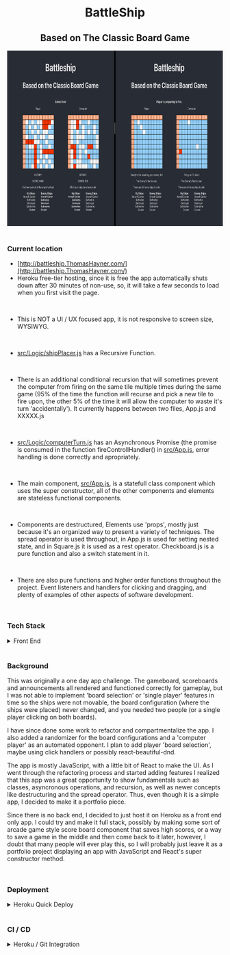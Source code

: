 <div align="center" >

# BattleShip

## Based on The Classic Board Game

<img alt="Battleship Screen Shot" src="./READMEHERO.png" width="820" height="410" />

</div>

</br>

### Current location

- [http://battleship.ThomasHayner.com/](http://battleship.ThomasHayner.com/)
- Heroku free-tier hosting, since it is free the app automatically shuts down after 30 minutes of non-use, so, it will take a few seconds to load when you first visit the page.
<br>

- This is NOT a UI / UX focused app, it is not responsive to screen size, WYSIWYG.
<br>

- [src/Logic/shipPlacer.js](https://github.com/thomHayner/battleship-mini-app/blob/master/src/Logic/shipPlacer.js) has a Recursive Function.
<br>

- There is an additional conditional recursion that will sometimes prevent the computer from firing on the same tile multiple times during the same game (95% of the time the function will recurse and pick a new tile to fire upon, the other 5% of the time it will allow the computer to waste it's turn 'accidentally').  It currently happens between two files, App.js and XXXXX.js
<br>

- [src/Logic/computerTurn.js](https://github.com/thomHayner/battleship-mini-app/blob/master/src/Logic/computerTurn.js) has an Asynchronous Promise (the promise is consumed in the function fireControllHandler() in [src/App.js](https://github.com/thomHayner/battleship-mini-app/blob/master/src/App.js), error handling is done correctly and apropriately.
<br>

- The main component, [src/App.js](https://github.com/thomHayner/battleship-mini-app/blob/master/src/App.js), is a statefull class component which uses the super constructor, all of the other components and elements are stateless functional components.
<br>

- Components are destructured, Elements use 'props', mostly just because it's an organized way to present a variety of techniques.  The spread operator is used throughout, in App.js is used for setting nested state, and in Square.js it is used as a rest operator.  Checkboard.js is a pure function and also a switch statement in it.  
<br>

- There are also pure functions and higher order functions throughout the project.  Event listeners and handlers for clicking and dragging, and plenty of examples of other aspects of software development.
<br>

### Tech Stack
<details>
  <summary>Front End</summary>

- JavaScript
- React
- CSS

</details>

<br>

### Background

<p>
  This was originally a one day app challenge.  The gameboard, scoreboards and announcements all rendered and functioned correctly for gameplay, but I was not able to implement 'board selection' or 'single player' features in time so the ships were not movable, the board configuration (where the ships were placed) never changed, and you needed two people (or a single player clicking on both boards).
</p>

<p>
  I have since done some work to refactor and compartmentalize the app.  I also added a randomizer for the board configurations and a 'computer player' as an automated opponent.
  I plan to add player 'board selection', maybe using click handlers or possibly react-beautiful-dnd.<br>
</p>

<p>
  The app is mostly JavaScript, with a little bit of React to make the UI.  As I went through the refactoring process and started adding features I realized that this app was a great opportunity to show fundamentals such as classes, asyncronous operations, and recursion, as well as newer concepts like destructuring and the spread operator.  Thus, even though it is a simple app, I decided to make it a portfolio piece.
</p>

<p>
  Since there is no back end, I decided to just host it on Heroku as a front end only app.  I could try and make it full stack, possibly by making some sort of arcade game style score board component that saves high scores, or a way to save a game in the middle and then come back to it later, however, I doubt that many people will ever play this, so I will probably just leave it as a portfolio project displaying an app with JavaScript and React's super constructor method.
</p>

<br>

### Deployment
<details>
  <summary>Heroku Quick Deploy</summary>

  1. Check if Heroku CLI is installed, take necessary action, then login.
  ```shell
  heroku --version
  ```
  Installed, update, and/or proceed.

  <br>

  2. Log in to Heroku through the CLI / browser
  ```shell
  heroku login
  ```
  Follow prompts and log in.

  <br>

  3. Create your Heruko App through the command line
  [Heroku Docs / C-R-A Runtime QuickDeploy Instructions](https://blog.heroku.com/deploying-react-with-zero-configuration)
  ```shell
  heroku create -b https://github.com/mars/create-react-app-buildpack.git
  git add .
  git commit -m "react-create-app on Heroku"
  git push heroku master
  heroku open
  ```

</details>

<br>

### CI / CD
<details>
  <summary>Heroku / Git Integration</summary>

  - no major CI / CD at this time
  - can be set up with webhook to auto-update with push to master on github
  - this is an intermittent use app and likely won't need much maintainence, so manual will provide regular interaction / practice with maintainence processes
  - manual deployment through CLI or [Heroku](Heroku.com) dashboard is currently necessary
    <details>
      <summary>CLI</summary>

      - In your terminal
      ```shell
      git push heroku master
      heroku open
      ```

    </details>

    <details>
      <summary>Heroku Dashboard</summary>

      - [Heroku](Heroku.com)
      - log in
      - select your app
      - click deploy
      - scroll down to bottom and click "Manual Deploy" button

    </details>

</details>
